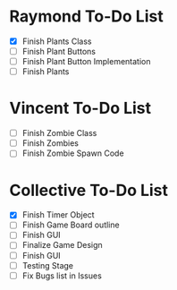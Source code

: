 # Raymond To-Do List
- [x] Finish Plants Class
- [ ] Finish Plant Buttons
- [ ] Finish Plant Button Implementation
- [ ] Finish Plants

# Vincent To-Do List
- [ ] Finish Zombie Class
- [ ] Finish Zombies
- [ ] Finish Zombie Spawn Code

# Collective To-Do List
- [x] Finish Timer Object
- [ ] Finish Game Board outline
- [ ] Finish GUI
- [ ] Finalize Game Design 
- [ ] Finish GUI
- [ ] Testing Stage
- [ ] Fix Bugs list in Issues
